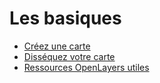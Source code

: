 # Les basiques

* [Créez une carte](map.md)
* [Disséquez votre carte](dissect.md)
* [Ressources OpenLayers utiles](resources.md)



